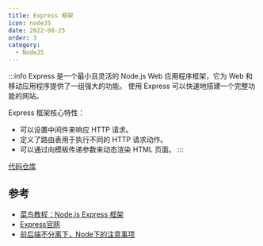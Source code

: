 ```yaml
---
title: Express 框架
icon: nodeJS
date: 2022-08-25
order: 3
category:
  - NodeJS
---
```


:::info
Express 是一个最小且灵活的 Node.js Web 应用程序框架，它为 Web 和移动应用程序提供了一组强大的功能。
使用 Express 可以快速地搭建一个完整功能的网站。

Express 框架核心特性：
- 可以设置中间件来响应 HTTP 请求。
- 定义了路由表用于执行不同的 HTTP 请求动作。
- 可以通过向模板传递参数来动态渲染 HTML 页面。
:::


[代码仓库](https://github.com/wardendon/nodeJS_stu/tree/main/express_demo)

## 参考
- [菜鸟教程：Node.js Express 框架](https://www.runoob.com/nodejs/nodejs-express-framework.html)
- [Express官网](https://expressjs.com/)
- [前后端不分离下，Node下的注意事项](https://blog.csdn.net/weixin_42949401/article/details/121223169)